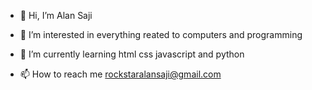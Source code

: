 - 👋 Hi, I’m Alan Saji
- 👀 I’m interested in everything reated to computers and programming
- 🌱 I’m currently learning html css javascript and python 

- 📫 How to reach me rockstaralansaji@gmail.com

<!---
Alansaji2003/Alansaji2003 is a ✨ special ✨ repository because its `README.md` (this file) appears on your GitHub profile.
You can click the Preview link to take a look at your changes.
--->
